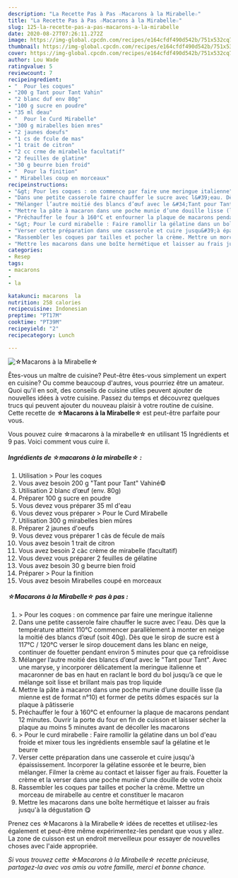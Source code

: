 ```yaml
---
description: "La Recette Pas à Pas ☆Macarons à la Mirabelle☆"
title: "La Recette Pas à Pas ☆Macarons à la Mirabelle☆"
slug: 125-la-recette-pas-a-pas-macarons-a-la-mirabelle
date: 2020-08-27T07:26:11.272Z
image: https://img-global.cpcdn.com/recipes/e164cfdf490d542b/751x532cq70/☆macarons-a-la-mirabelle☆-photo-principale-de-la-recette.jpg
thumbnail: https://img-global.cpcdn.com/recipes/e164cfdf490d542b/751x532cq70/☆macarons-a-la-mirabelle☆-photo-principale-de-la-recette.jpg
cover: https://img-global.cpcdn.com/recipes/e164cfdf490d542b/751x532cq70/☆macarons-a-la-mirabelle☆-photo-principale-de-la-recette.jpg
author: Lou Wade
ratingvalue: 5
reviewcount: 7
recipeingredient:
- "  Pour les coques"
- "200 g Tant pour Tant Vahin"
- "2 blanc duf env 80g"
- "100 g sucre en poudre"
- "35 ml deau"
- "  Pour le Curd Mirabelle"
- "300 g mirabelles bien mres"
- "2 jaunes doeufs"
- "1 cs de fcule de mas"
- "1 trait de citron"
- "2 cc crme de mirabelle facultatif"
- "2 feuilles de glatine"
- "30 g beurre bien froid"
- "  Pour la finition"
- " Mirabelles coup en morceaux"
recipeinstructions:
- "&gt; Pour les coques : on commence par faire une meringue italienne"
- "Dans une petite casserole faire chauffer le sucre avec l&#39;eau. Dès que la température atteint 110°C commencer parallèlement à monter en neige la moitié des blancs d’œuf (soit 40g). Dès que le sirop de sucre est à 117°C / 120°C verser le sirop doucement dans les blanc en neige, continuer de fouetter pendant environ 5 minutes pour que ça refroidisse"
- "Mélanger l’autre moitié des blancs d’œuf avec le &#34;Tant pour Tant&#34;. Avec une maryse, y incorporer délicatement la meringue italienne et macaronner de bas en haut en raclant le bord du bol jusqu’à ce que le mélange soit lisse et brillant mais pas trop liquide"
- "Mettre la pâte à macaron dans une poche munie d’une douille lisse (la mienne est de format n°10) et former de petits dômes espacés sur la plaque à pâtisserie"
- "Préchauffer le four à 160°C et enfourner la plaque de macarons pendant 12 minutes. Ouvrir la porte du four en fin de cuisson et laisser sécher la plaque au moins 5 minutes avant de décoller les macarons"
- "&gt; Pour le curd mirabelle : Faire ramollir la gélatine dans un bol d&#39;eau froide et mixer tous les ingrédients ensemble sauf la gélatine et le beurre"
- "Verser cette préparation dans une casserole et cuire jusqu&#39;à épaississement. Incorporer la gélatine essorée et le beurre, bien mélanger. Filmer la crème au contact et laisser figer au frais. Fouetter la crème et la verser dans une poche munie d&#39;une douille de votre choix"
- "Rassembler les coques par tailles et pocher la crème. Mettre un morceau de mirabelle au centre et constituer le macaron"
- "Mettre les macarons dans une boîte hermétique et laisser au frais jusqu&#39;à la dégustation 😋"
categories:
- Resep
tags:
- macarons
- 
- la

katakunci: macarons  la 
nutrition: 258 calories
recipecuisine: Indonesian
preptime: "PT17M"
cooktime: "PT39M"
recipeyield: "2"
recipecategory: Lunch

---
```



![☆Macarons à la Mirabelle☆](https://img-global.cpcdn.com/recipes/e164cfdf490d542b/751x532cq70/☆macarons-a-la-mirabelle☆-photo-principale-de-la-recette.jpg)

Êtes-vous un maître de cuisine? Peut-être êtes-vous simplement un expert en cuisine? Ou comme beaucoup d'autres, vous pourriez être un amateur. Quoi qu'il en soit, des conseils de cuisine utiles peuvent ajouter de nouvelles idées à votre cuisine. Passez du temps et découvrez quelques trucs qui peuvent ajouter du nouveau plaisir à votre routine de cuisine. Cette recette de <strong> ☆Macarons à la Mirabelle☆ </strong> est peut-être parfaite pour vous.

<!--inarticleads1-->

Vous pouvez cuire ☆macarons à la mirabelle☆ en utilisant 15 Ingrédients et 9 pas. Voici comment vous cuire il.

##### Ingrédients de ☆macarons à la mirabelle☆ :

1. Utilisation  &gt; Pour les coques
1. Vous avez besoin 200 g &#34;Tant pour Tant&#34; Vahiné©
1. Utilisation 2 blanc d’œuf (env. 80g)
1. Préparer 100 g sucre en poudre
1. Vous devez vous préparer 35 ml d&#39;eau
1. Vous devez vous préparer  &gt; Pour le Curd Mirabelle
1. Utilisation 300 g mirabelles bien mûres
1. Préparer 2 jaunes d&#39;oeufs
1. Vous devez vous préparer 1 càs de fécule de maïs
1. Vous avez besoin 1 trait de citron
1. Vous avez besoin 2 càc crème de mirabelle (facultatif)
1. Vous devez vous préparer 2 feuilles de gélatine
1. Vous avez besoin 30 g beurre bien froid
1. Préparer  &gt; Pour la finition
1. Vous avez besoin  Mirabelles coupé en morceaux




<!--inarticleads2-->

##### ☆Macarons à la Mirabelle☆ pas à pas :

1. &gt; Pour les coques : on commence par faire une meringue italienne
1. Dans une petite casserole faire chauffer le sucre avec l&#39;eau. Dès que la température atteint 110°C commencer parallèlement à monter en neige la moitié des blancs d’œuf (soit 40g). Dès que le sirop de sucre est à 117°C / 120°C verser le sirop doucement dans les blanc en neige, continuer de fouetter pendant environ 5 minutes pour que ça refroidisse
1. Mélanger l’autre moitié des blancs d’œuf avec le &#34;Tant pour Tant&#34;. Avec une maryse, y incorporer délicatement la meringue italienne et macaronner de bas en haut en raclant le bord du bol jusqu’à ce que le mélange soit lisse et brillant mais pas trop liquide
1. Mettre la pâte à macaron dans une poche munie d’une douille lisse (la mienne est de format n°10) et former de petits dômes espacés sur la plaque à pâtisserie
1. Préchauffer le four à 160°C et enfourner la plaque de macarons pendant 12 minutes. Ouvrir la porte du four en fin de cuisson et laisser sécher la plaque au moins 5 minutes avant de décoller les macarons
1. &gt; Pour le curd mirabelle : Faire ramollir la gélatine dans un bol d&#39;eau froide et mixer tous les ingrédients ensemble sauf la gélatine et le beurre
1. Verser cette préparation dans une casserole et cuire jusqu&#39;à épaississement. Incorporer la gélatine essorée et le beurre, bien mélanger. Filmer la crème au contact et laisser figer au frais. Fouetter la crème et la verser dans une poche munie d&#39;une douille de votre choix
1. Rassembler les coques par tailles et pocher la crème. Mettre un morceau de mirabelle au centre et constituer le macaron
1. Mettre les macarons dans une boîte hermétique et laisser au frais jusqu&#39;à la dégustation 😋




<!--inarticleads1-->

<p>
Prenez ces ☆Macarons à la Mirabelle☆ idées de recettes et utilisez-les également et peut-être même expérimentez-les pendant que vous y allez. La zone de cuisson est un endroit merveilleux pour essayer de nouvelles choses avec l'aide appropriée.
</p>

<p>
<i>Si vous trouvez cette ☆Macarons à la Mirabelle☆ recette précieuse, partagez-la avec vos amis ou votre famille, merci et bonne chance.</i>
</p>
